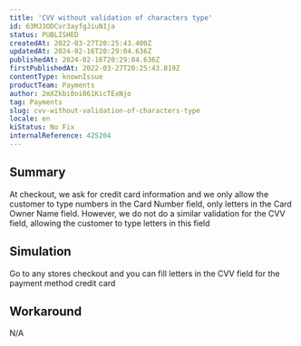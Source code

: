 ```yaml
---
title: 'CVV without validation of characters type'
id: 63MJ3ODCvr3ayfgJiuN1ja
status: PUBLISHED
createdAt: 2022-03-27T20:25:43.400Z
updatedAt: 2024-02-16T20:29:04.636Z
publishedAt: 2024-02-16T20:29:04.636Z
firstPublishedAt: 2022-03-27T20:25:43.819Z
contentType: knownIssue
productTeam: Payments
author: 2mXZkbi0oi061KicTExNjo
tag: Payments
slug: cvv-without-validation-of-characters-type
locale: en
kiStatus: No Fix
internalReference: 425204
---
```


## Summary


At checkout, we ask for credit card information and we only allow the customer to type numbers in the Card Number field, only letters in the Card Owner Name field. However, we do not do a similar validation for the CVV field, allowing the customer to type letters in this field



## Simulation


Go to any stores checkout  and you can fill letters in the CVV field for the payment method credit card



## Workaround


N/A

